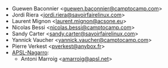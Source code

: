 - Guewen Baconnier \<<guewen.baconnier@camptocamp.com>\>
- Jordi Riera \<<jordi.riera@savoirfairelinux.com>\>
- Laurent Mignon \<<laurent.mignon@acsone.eu>\>
- Nicolas Bessi \<<nicolas.bessi@camptocamp.com>\>
- Sandy Carter \<<sandy.carter@savoirfairelinux.com>\>
- Yannick Vaucher \<<yannick.vaucher@camptocamp.com>\>
- Pierre Verkest \<<pverkest@anybox.fr>\>
- [APSL-Nagarro](https://www.apsl.tech):
  - Antoni Marroig \<<amarroig@apsl.net>\>